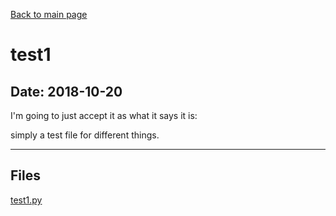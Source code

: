 [Back to main page](/)

# test1

## Date: 2018-10-20

I'm going to just accept it as what it says it is:

simply a test file for different things.

-----

## Files

[test1.py](test1.py)